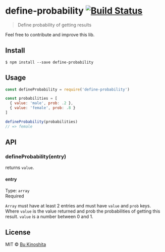 # define-probability [![Build Status](https://travis-ci.org/bukinoshita/define-probability.svg?branch=master)](https://travis-ci.org/bukinoshita/define-probability)

> Define probability of getting results

Feel free to contribute and improve this lib.

## Install

```
$ npm install --save define-probability
```

## Usage
```js
const defineProbability = require('define-probability')

const probabilities = [
  { value: 'male', prob: .2 },
  { value: 'female', prob: .8 }
]

defineProbability(probabilities)
// => female
```

## API

### defineProbability(entry)

returns `value`.

#### entry

Type: `array`<br/>
Required

`Array` must have at least 2 entries and must have `value` and `prob` keys.<br/>
Where `value` is the value returned and prob the probabilities of getting this result. `value` is a number between 0 and 1.


## License

MIT © [Bu Kinoshita](https://bukinoshita.io)
